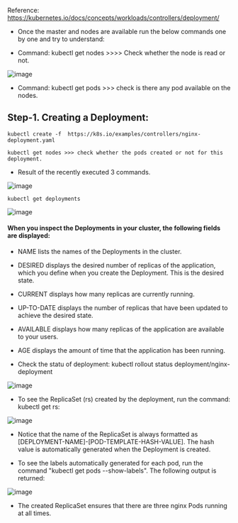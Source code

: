 Reference: https://kubernetes.io/docs/concepts/workloads/controllers/deployment/

* Once the master and nodes are available run the below commands one by one and try to understand:

* Command: kubectl get nodes >>>> Check whether the node is read or not.

![image](https://user-images.githubusercontent.com/24622526/44384284-3360b800-a50b-11e8-97ff-abfd52052106.png)


* Command: kubectl get pods >>> check is there any pod available on the nodes.

## Step-1. Creating a Deployment:

	kubectl create -f  https://k8s.io/examples/controllers/nginx-deployment.yaml
	
	kubectl get nodes >>> check whether the pods created or not for this deployment.


* Result of the recently executed 3 commands.

![image](https://user-images.githubusercontent.com/24622526/44384307-4d9a9600-a50b-11e8-8db7-bb9044001179.png)

	kubectl get deployments
	
![image](https://user-images.githubusercontent.com/24622526/44384444-bb46c200-a50b-11e8-8176-bea54248a04d.png)

#### When you inspect the Deployments in your cluster, the following fields are displayed:

* NAME lists the names of the Deployments in the cluster.
* DESIRED displays the desired number of replicas of the application, which you define when you create the Deployment. This is the desired state.
* CURRENT displays how many replicas are currently running.
* UP-TO-DATE displays the number of replicas that have been updated to achieve the desired state.
* AVAILABLE displays how many replicas of the application are available to your users.
* AGE displays the amount of time that the application has been running.

* Check the statu of deployment: kubectl rollout status deployment/nginx-deployment

![image](https://user-images.githubusercontent.com/24622526/44384682-85560d80-a50c-11e8-89a6-3610b17aa320.png)

* To see the ReplicaSet (rs) created by the deployment, run the command: kubectl get rs:

![image](https://user-images.githubusercontent.com/24622526/44384751-bcc4ba00-a50c-11e8-81c8-30ed320f9aaf.png)

* Notice that the name of the ReplicaSet is always formatted as [DEPLOYMENT-NAME]-[POD-TEMPLATE-HASH-VALUE]. The hash value is automatically generated when the Deployment is created.

* To see the labels automatically generated for each pod, run the command "kubectl get pods --show-labels". The following output is returned:

![image](https://user-images.githubusercontent.com/24622526/44384844-10370800-a50d-11e8-9cd5-8382b17684c9.png)

* The created ReplicaSet ensures that there are three nginx Pods running at all times.
